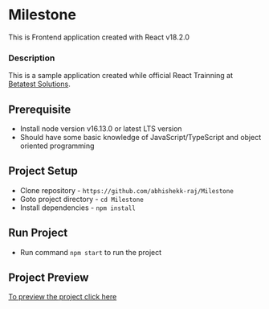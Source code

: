# Milestone

This is Frontend application created with React v18.2.0

### Description

This is a sample application created while official React Trainning at [Betatest Solutions](https://betatestsolutions.com).

## Prerequisite

- Install node version v16.13.0 or latest LTS version
- Should have some basic knowledge of JavaScript/TypeScript and object oriented programming

## Project Setup

- Clone repository - `https://github.com/abhishekk-raj/Milestone`
- Goto project directory - `cd Milestone`
- Install dependencies - `npm install`

## Run Project

- Run command `npm start` to run the project

## Project Preview

[To preview the project click here]()

